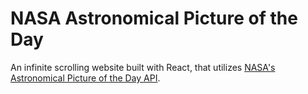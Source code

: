 # NASA Astronomical Picture of the Day

An infinite scrolling website built with React, that utilizes [NASA's Astronomical Picture of the Day API](https://api.nasa.gov/).



